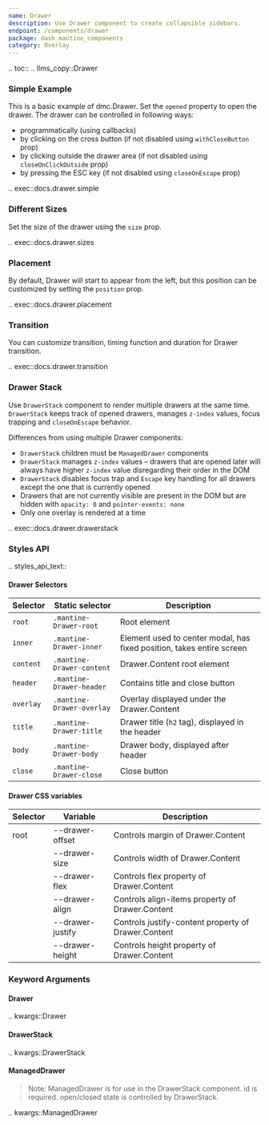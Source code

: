 ```yaml
---
name: Drawer
description: Use Drawer component to create collapsible sidebars.
endpoint: /components/drawer
package: dash_mantine_components
category: Overlay
---
```


.. toc::
.. llms_copy::Drawer

### Simple Example

This is a basic example of dmc.Drawer. Set the `opened` property to open the drawer. The drawer can be controlled in following ways:

* programmatically (using callbacks)
* by clicking on the cross button (if not disabled using `withCloseButton` prop)
* by clicking outside the drawer area (if not disabled using `closeOnClickOutside` prop)
* by pressing the ESC key (if not disabled using `closeOnEscape` prop)

.. exec::docs.drawer.simple

### Different Sizes

Set the size of the drawer using the `size` prop.

.. exec::docs.drawer.sizes

### Placement

By default, Drawer will start to appear from the left, but this position can be customized by setting the `position` 
prop.

.. exec::docs.drawer.placement

### Transition

You can customize transition, timing function and duration for Drawer transition.

.. exec::docs.drawer.transition


### Drawer Stack

Use `DrawerStack` component to render multiple drawers at the same time. `DrawerStack` keeps track of opened drawers, 
manages `z-index` values, focus trapping and `closeOnEscape` behavior.

Differences from using multiple Drawer components:

- `DrawerStack` children must be `ManagedDrawer` components
- `DrawerStack` manages `z-index` values – drawers that are opened later will always have higher `z-index` value disregarding their order in the DOM
- `DrawerStack` disables focus trap and `Escape` key handling for all drawers except the one that is currently opened
- Drawers that are not currently visible are present in the DOM but are hidden with `opacity: 0` and `pointer-events: none`
- Only one overlay is rendered at a time


.. exec::docs.drawer.drawerstack



### Styles API

.. styles_api_text::

#### Drawer Selectors

| Selector  | Static selector             | Description                                                             |
| --------- | --------------------------- | ----------------------------------------------------------------------- |
| `root`    | `.mantine-Drawer-root`       | Root element                                                            |
| `inner`   | `.mantine-Drawer-inner`      | Element used to center modal, has fixed position, takes entire screen    |
| `content` | `.mantine-Drawer-content`    | Drawer.Content root element                                              |
| `header`  | `.mantine-Drawer-header`     | Contains title and close button                                          |
| `overlay` | `.mantine-Drawer-overlay`    | Overlay displayed under the Drawer.Content                               |
| `title`   | `.mantine-Drawer-title`      | Drawer title (`h2` tag), displayed in the header                         |
| `body`    | `.mantine-Drawer-body`       | Drawer body, displayed after header                                      |
| `close`   | `.mantine-Drawer-close`      | Close button                                                            |



#### Drawer CSS variables


| Selector | Variable          | Description                              |
|----------|-------------------|------------------------------------------|
| root     | --drawer-offset    | Controls margin of Drawer.Content        |
|          | --drawer-size      | Controls width of Drawer.Content         |
|          | --drawer-flex      | Controls flex property of Drawer.Content |
|          | --drawer-align     | Controls align-items property of Drawer.Content |
|          | --drawer-justify   | Controls justify-content property of Drawer.Content |
|          | --drawer-height    | Controls height property of Drawer.Content |


### Keyword Arguments

#### Drawer

.. kwargs::Drawer


#### DrawerStack

.. kwargs::DrawerStack

#### ManagedDrawer

> Note:  ManagedDrawer is for use in the DrawerStack component. id is required.  open/closed state is controlled by DrawerStack.

.. kwargs::ManagedDrawer
